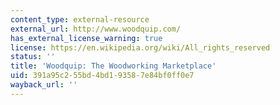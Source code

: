 ```yaml
---
content_type: external-resource
external_url: http://www.woodquip.com/
has_external_license_warning: true
license: https://en.wikipedia.org/wiki/All_rights_reserved
status: ''
title: 'Woodquip: The Woodworking Marketplace'
uid: 391a95c2-55bd-4bd1-9358-7e84bf0ff0e7
wayback_url: ''
---
```

